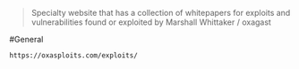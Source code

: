 > Specialty website that has a collection of whitepapers for exploits and vulnerabilities found or exploited by Marshall Whittaker / oxagast


#General 

```
https://oxasploits.com/exploits/
```
